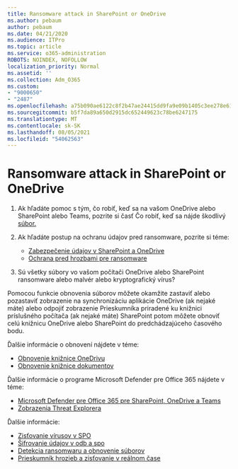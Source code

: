 ```yaml
---
title: Ransomware attack in SharePoint or OneDrive
ms.author: pebaum
author: pebaum
ms.date: 04/21/2020
ms.audience: ITPro
ms.topic: article
ms.service: o365-administration
ROBOTS: NOINDEX, NOFOLLOW
localization_priority: Normal
ms.assetid: ''
ms.collection: Adm_O365
ms.custom:
- "9000650"
- "2487"
ms.openlocfilehash: a75b090ae6122c8f2b47ae24415dd9fa9e09b1405c3ee278e619381382a322d2
ms.sourcegitcommit: b5f7da89a650d2915dc652449623c78be6247175
ms.translationtype: MT
ms.contentlocale: sk-SK
ms.lasthandoff: 08/05/2021
ms.locfileid: "54062563"
---
```

# <a name="ransomware-attack-in-sharepoint-or-onedrive"></a>Ransomware attack in SharePoint or OneDrive

1.  Ak hľadáte pomoc s tým, čo robiť, keď sa na vašom OneDrive alebo SharePoint alebo Teams, pozrite si časť Čo robiť, keď sa nájde škodlivý [súbor.](https://support.office.com/en-ie/article/what-to-do-when-a-malicious-file-is-found-in-sharepoint-online-onedrive-or-microsoft-teams-01e902ad-a903-4e0f-b093-1e1ac0c37ad2)
2. Ak hľadáte postup na ochranu údajov pred ransomware, pozrite si téme:
    - [Zabezpečenie údajov v SharePoint a OneDrive](/sharepoint/safeguarding-your-data) 
    - [Ochrana pred hrozbami pre ransomware](/windows/security/threat-protection/intelligence/ransomware-malware)    

3.  Sú všetky súbory vo vašom počítači OneDrive alebo SharePoint ransomware alebo malvér alebo kryptografický vírus? 

Pomocou funkcie obnovenia súborov môžete okamžite zastaviť alebo pozastaviť zobrazenie na synchronizáciu aplikácie OneDrive (ak nejaké máte) alebo odpojiť zobrazenie Prieskumníka priradené ku knižnici príslušného počítača (ak nejaké máte) SharePoint potom môžete obnoviť celú knižnicu OneDrive alebo SharePoint do predchádzajúceho časového bodu. 

Ďalšie informácie o obnovení nájdete v téme:

- [Obnovenie knižnice OneDrivu](https://support.office.com/article/restore-your-onedrive-fa231298-759d-41cf-bcd0-25ac53eb8a150)
- [Obnovenie knižnice dokumentov](https://support.office.com/article/restore-a-document-library-317791c3-8bd0-4dfd-8254-3ca90883d39a)

Ďalšie informácie o programe Microsoft Defender pre Office 365 nájdete v téme:
- [Microsoft Defender pre Office 365 pre SharePoint, OneDrive a Teams](/microsoft-365/security/office-365-security/atp-for-spo-odb-and-teams)
- [Zobrazenia Threat Explorera](/microsoft-365/security/office-365-security/threat-explorer-views)

Ďalšie informácie:

- [Zisťovanie vírusov v SPO](/microsoft-365/security/office-365-security/virus-detection-in-spo)</br>
- [Šifrovanie údajov v odb a spo](/microsoft-365/compliance/data-encryption-in-odb-and-spo)</br>
- [Detekcia ransomwaru a obnovenie súborov](https://support.office.com/article/Ransomware-detection-and-recovering-your-files-0d90ec50-6bfd-40f4-acc7-b8c12c73637f)</br>
- [Prieskumník hrozieb a zisťovanie v reálnom čase](/microsoft-365/security/office-365-security/threat-explorer-views)